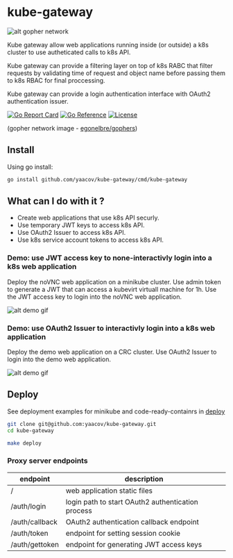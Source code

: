 # kube-gateway

![alt gopher network](https://raw.githubusercontent.com/yaacov/kube-gateway/main/web/public/network-side.png)

Kube gateway allow web applications running inside (or outside) a k8s cluster to use autheticated calls to k8s API.

Kube gateway can provide a filtering layer on top of k8s RABC that filter requests by validating time of request
and object name before passing them to k8s RBAC for final proccessing.

Kube gateway can provide a login authentication interface with OAuth2 authentication issuer.

[![Go Report Card](https://goreportcard.com/badge/github.com/yaacov/kube-gateway)](https://goreportcard.com/report/github.com/yaacov/kube-gateway)
[![Go Reference](https://pkg.go.dev/badge/github.com/yaacov/kube-gateway.svg)](https://pkg.go.dev/github.com/yaacov/kube-gateway)
[![License](https://img.shields.io/badge/License-Apache%202.0-blue.svg)](https://opensource.org/licenses/Apache-2.0)

(gopher network image - [egonelbre/gophers](https://github.com/egonelbre/gophers))

## Install

Using go install:

``` bash
go install github.com/yaacov/kube-gateway/cmd/kube-gateway
```

## What can I do with it ?

- Create web applications that use k8s API securly.
- Use temporary JWT keys to access k8s API.
- Use OAuth2 Issuer to access k8s API.
- Use k8s service account tokens to access k8s API.

### Demo: use JWT access key to none-interactivly login into a k8s web application

Deploy the noVNC web application on a minikube cluster.
Use admin token to generate a JWT that can access a kubevirt virtuall machine for 1h.
Use the JWT access key to login into the noVNC web application.

![alt demo gif](https://raw.githubusercontent.com/yaacov/kube-gateway/main/web/public/novnc.gif)

### Demo: use OAuth2 Issuer to interactivly login into a k8s web application

Deploy the demo web application on a CRC cluster.
Use OAuth2 Issuer to login into the demo web application.

![alt demo gif](https://raw.githubusercontent.com/yaacov/kube-gateway/main/web/public/oauth.gif)

## Deploy

See deployment examples for minikube and code-ready-containrs in [deploy](https://github.com/yaacov/kube-gateway/tree/main/deploy) 

``` bash
git clone git@github.com:yaacov/kube-gateway.git
cd kube-gateway

make deploy
```

### Proxy server endpoints

| endpoint | description
|---|----|
| / | web application static files |
| /auth/login | login path to start OAuth2 authentication process |
| /auth/callback | OAuth2 authentication callback endpoint |
| /auth/token | endpoint for setting session cookie |
| /auth/gettoken | endpoint for generating JWT access keys|
